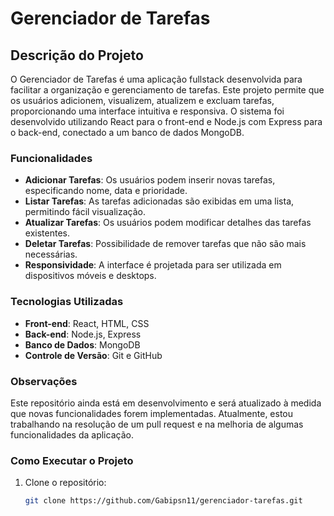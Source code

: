# Gerenciador de Tarefas

## Descrição do Projeto

O Gerenciador de Tarefas é uma aplicação fullstack desenvolvida para facilitar a organização e gerenciamento de tarefas. Este projeto permite que os usuários adicionem, visualizem, atualizem e excluam tarefas, proporcionando uma interface intuitiva e responsiva. O sistema foi desenvolvido utilizando React para o front-end e Node.js com Express para o back-end, conectado a um banco de dados MongoDB.

### Funcionalidades

- **Adicionar Tarefas**: Os usuários podem inserir novas tarefas, especificando nome, data e prioridade.
- **Listar Tarefas**: As tarefas adicionadas são exibidas em uma lista, permitindo fácil visualização.
- **Atualizar Tarefas**: Os usuários podem modificar detalhes das tarefas existentes.
- **Deletar Tarefas**: Possibilidade de remover tarefas que não são mais necessárias.
- **Responsividade**: A interface é projetada para ser utilizada em dispositivos móveis e desktops.

### Tecnologias Utilizadas

- **Front-end**: React, HTML, CSS
- **Back-end**: Node.js, Express
- **Banco de Dados**: MongoDB
- **Controle de Versão**: Git e GitHub

### Observações

Este repositório ainda está em desenvolvimento e será atualizado à medida que novas funcionalidades forem implementadas. Atualmente, estou trabalhando na resolução de um pull request e na melhoria de algumas funcionalidades da aplicação.

### Como Executar o Projeto

1. Clone o repositório:
   ```bash
   git clone https://github.com/Gabipsn11/gerenciador-tarefas.git
